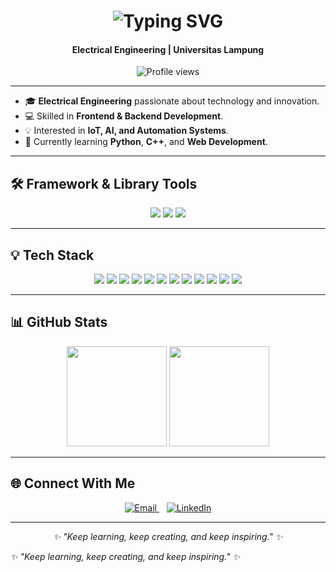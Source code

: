 <!-- Header utama -->
<h1 align="center">
  <img src="https://readme-typing-svg.herokuapp.com?font=Playfair+Display&weight=600&size=36&pause=1000&color=6C63FF&center=true&vCenter=true&width=550&lines=Hi%2C+I'm+Cinda+Kamilah;Frontend+%26+Backend+Developer;Electrical+Engineering" alt="Typing SVG" />
</h1>

<!-- Subheader -->
<h4 align="center">Electrical Engineering | Universitas Lampung</h4>
<p align="center">
  <img src="https://komarev.com/ghpvc/?username=cindakamilah-op&style=for-the-badge&color=6C63FF" alt="Profile views"/>
</p>

---

- 🎓 **Electrical Engineering** passionate about technology and innovation.  
- 💻 Skilled in **Frontend & Backend Development**.  
- 💡 Interested in **IoT, AI, and Automation Systems**.  
- 🌱 Currently learning **Python**, **C++**, and **Web Development**.  

---

## 🛠 Framework & Library Tools
<p align="center">
  <img src="https://img.shields.io/badge/CodeIgniter-%23EF4223.svg?style=for-the-badge&logo=codeigniter&logoColor=white"/>
  <img src="https://img.shields.io/badge/Laravel-%23FF2D20.svg?style=for-the-badge&logo=laravel&logoColor=white"/>
  <img src="https://img.shields.io/badge/Tailwind_CSS-%2338B2AC.svg?style=for-the-badge&logo=tailwind-css&logoColor=white"/>
</p>

---

## 💡 Tech Stack
<p align="center">
  <!-- Languages -->
  <img src="https://img.shields.io/badge/PHP-%23777BB4.svg?style=for-the-badge&logo=php&logoColor=white"/>
  <img src="https://img.shields.io/badge/JavaScript-%23F7DF1E.svg?style=for-the-badge&logo=javascript&logoColor=black"/>
  <img src="https://img.shields.io/badge/HTML5-%23E34F26.svg?style=for-the-badge&logo=html5&logoColor=white"/>
  <img src="https://img.shields.io/badge/Java-%23ED8B00.svg?style=for-the-badge&logo=java&logoColor=white"/>
  <img src="https://img.shields.io/badge/Python-%233776AB.svg?style=for-the-badge&logo=python&logoColor=white"/>
  <img src="https://img.shields.io/badge/Arduino-%2300979D.svg?style=for-the-badge&logo=arduino&logoColor=white"/>

  <!-- Database -->
  <img src="https://img.shields.io/badge/MySQL-%234479A1.svg?style=for-the-badge&logo=mysql&logoColor=white"/>

  <!-- Tools -->
  <img src="https://img.shields.io/badge/Figma-%23F24E1E.svg?style=for-the-badge&logo=figma&logoColor=white"/>
  <img src="https://img.shields.io/badge/Git-%23F05032.svg?style=for-the-badge&logo=git&logoColor=white"/>
  <img src="https://img.shields.io/badge/Postman-%23FF6C37.svg?style=for-the-badge&logo=postman&logoColor=white"/>
  <img src="https://img.shields.io/badge/AutoCAD-%23E51050.svg?style=for-the-badge&logo=autodesk&logoColor=white"/>
  <img src="https://img.shields.io/badge/Proteus-%23006288.svg?style=for-the-badge&logoColor=white"/>
</p>

---

## 📊 GitHub Stats
<p align="center">
  <img src="https://github-readme-stats.vercel.app/api?username=cindakamilah-op&show_icons=true&theme=tokyonight" height="160px"/>
  <img src="https://github-readme-streak-stats.herokuapp.com/?user=cindakamilah-op&theme=tokyonight" height="160px"/>
</p>

---

## 🌐 Connect With Me
<p align="center">
  <a href="mailto:cindakamilah0526@gmail.com" target="_blank">
    <img src="https://img.icons8.com/fluency/48/gmail-new.png" alt="Email"/>
  </a>
  &nbsp;&nbsp;
  <a href="https://www.linkedin.com/in/cinda-kamilah-harahap-00a995293/" target="_blank">
    <img src="https://img.icons8.com/fluency/48/linkedin.png" alt="LinkedIn"/>
  </a>
</p>

---

<p align="center">
  <i>✨ "Keep learning, keep creating, and keep inspiring." ✨</i>
</p>

  <i>✨ "Keep learning, keep creating, and keep inspiring." ✨</i>
</p>
